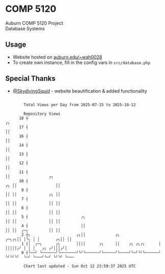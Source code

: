 # COMP 5120
Auburn COMP 5120 Project  
Database Systems

## Usage
- Website hosted on [auburn.edu/~wah0028](https://webhome.auburn.edu/~wah0028/)
- To create own instance, fill in the config vars in `src/database.php`

## Special Thanks
- [@SkydivingSquid](https://github.com/SkydivingSquid) - website beautification & added functionality

```

        Total Views per Day from 2025-07-15 to 2025-10-12

        Repository Views
      18 ┼                                                                 ╭╮
      17 ┤                                                                 ││
      16 ┤                                                                 ││
      14 ┤                                                                 ││
      13 ┤                                                                 ││
      12 ┤                                                                 ││
      11 ┤                                                                 ││                 ╭╮
      10 ┤                                                              ╭╮ ││                 ││
       8 ┤                                                              ││ ││              ╭╮ ││
       7 ┤                                                              ││ ││              ││ ││
       6 ┤                                                              ││ ││              ││ ││
       5 ┤                       ╭╮                                     ││ ││              ││ ││
       4 ┤                       ││                                     ││ ││  ╭─╮         ││ ││
       2 ┼╮                    ╭╮││             ╭╮                 ╭─╮╭╮││ │╰╮ │ │       ╭╮││ ││
       1 ┤│  ╭─╮      ╭╮       ││││      ╭╮     ││    ╭╮ ╭╮╭╮      │ │││││╭╯ │ │ │   ╭╮ ╭╯│││╭╯│
       0 ┤╰──╯ ╰──────╯╰───────╯╰╯╰──────╯╰─────╯╰────╯╰─╯╰╯╰──────╯ ╰╯╰╯╰╯  ╰─╯ ╰───╯╰─╯ ╰╯╰╯ ╰───

        Chart last updated - Sun Oct 12 23:59:37 2025 UTC
        
```
